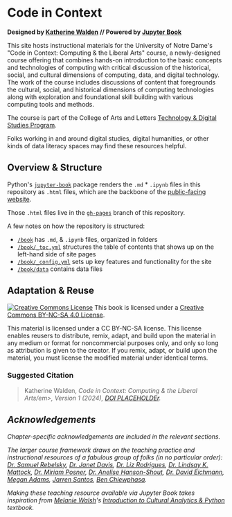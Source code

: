 # Code in Context

**Designed by [Katherine Walden](https://github.com/kwaldenphd) // Powered by [Jupyter Book](https://jupyterbook.org/)**

This site hosts instructional materials for the University of Notre Dame's "Code in Context: Computing & the Liberal Arts" course, a newly-designed course offering that combines hands-on introduction to the basic concepts and technologies of computing with critical discussion of the historical, social, and cultural dimensions of computing, data, and digital technology. The work of the course includes discussions of content that foregrounds the cultural, social, and historical dimensions of computing technologies along with exploration and foundational skill building with various computing tools and methods.

The course is part of the College of Arts and Letters [Technology & Digital Studies Program](https://altech.nd.edu/).

Folks working in and around digital studies, digital humanities, or other kinds of data literacy spaces may find these resources helpful.

## Overview & Structure

Python's [`jupyter-book`](https://jupyterbook.org/en/stable/intro.html#install-jupyter-book) package renders the `.md` * `.ipynb` files in this repository as `.html` files, which are the backbone of the [public-facing website](https://kwaldenphd.github.io/elements-of-computing/intro.html).

Those `.html` files live in the [`gh-pages`](https://github.com/kwaldenphd/elements-of-computing/tree/gh-pages) branch of this repository.

A few notes on how the repository is structured:
- [`/book`](https://github.com/kwaldenphd/code-context/tree/main/book) has `.md`, & `.ipynb` files, organized in folders
- [`/book/_toc.yml`](https://github.com/kwaldenphd/code-context/blob/main/book/_toc.yml) structures the table of contents that shows up on the left-hand side of site pages
- [`/book/_config.yml`](https://github.com/kwaldenphd/code-context/blob/main/book/_config.yml) sets up key features and functionality for the site
- [`/book/data`](https://github.com/kwaldenphd/code-context/tree/main/book/data) contains data files

## Adaptation & Reuse

<p><a href="http://creativecommons.org/licenses/by-nc-sa/4.0/"><img class="license" alt="Creative Commons License" src="https://i.creativecommons.org/l/by-nc-sa/4.0/80x15.png" /></a> This book is licensed under a <a href="https://creativecommons.org/licenses/by-nc-sa/4.0/">Creative Commons BY-NC-SA 4.0 License</a>.</p>

This material is licensed under a CC BY-NC-SA license. This license enables reusers to distribute, remix, adapt, and build upon the material in any medium or format for noncommercial purposes only, and only so long as attribution is given to the creator. If you remix, adapt, or build upon the material, you must license the modified material under identical terms.

### Suggested Citation

<blockquote>Katherine Walden, <em>Code in Context: Computing & the Liberal Arts/em>, Version 1 (2024), <a href="">DOI PLACEHOLDEr</a>.</blockquote>

## Acknowledgements

Chapter-specific acknowledgements are included in the relevant sections.

The larger course framework draws on the teaching practice and instructional resources of a fabulous group of folks (in no particular order): [Dr. Samuel Rebelsky](https://www.grinnell.edu/user/rebelsky), [Dr. Janet Davis](https://www.whitman.edu/academics/majors-and-minors/computer-science/faculty-and-staff/janet-davis), [Dr. Liz Rodrigues](https://www.grinnell.edu/user/rodrigue8), [Dr. Lindsay K. Mattock](https://www.lindsaymattock.net/), [Dr. Miriam Posner](https://miriamposner.com/), [Dr. Anelise Hanson-Shout](https://www.bates.edu/faculty-expertise/profile/anelise-h-shrout/), [Dr. David Eichmann](https://slis.uiowa.edu/people/david-eichmann), [Megan Adams](https://ischool.wisc.edu/staff/adams-megan/), [Jarren Santos](https://www.linkedin.com/in/jarrenls/), [Ben Chiewphasa](https://benchiewphasa.com/).

Making these teaching resource available via Jupyter Book takes inspiration from [Melanie Walsh](https://melaniewalsh.org/)'s [*Introduction to Cultural Analytics & Python*](https://melaniewalsh.github.io/Intro-Cultural-Analytics/welcome.html) textbook.
